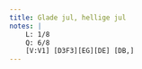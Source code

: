 ```yaml
---
title: Glade jul, hellige jul
notes: |
    L: 1/8
    Q: 6/8
    [V:V1] [D3F3][EG][DE] [DB,] 
---
```

